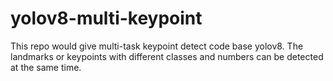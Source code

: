 # yolov8-multi-keypoint
This repo would give multi-task keypoint detect code base yolov8. The  landmarks or keypoints with different classes and numbers can be detected at the same time.
